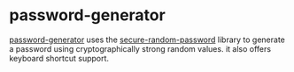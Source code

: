 # password-generator
[password-generator](http://ssophei.github.io) uses the [secure-random-password](https://github.com/mkropat/secure-random-password) library to generate a password using cryptographically strong random values. it also offers keyboard shortcut support.  
